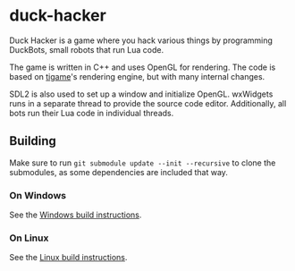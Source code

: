 # duck-hacker
Duck Hacker is a game where you hack various things by programming DuckBots, small robots that run Lua code.

The game is written in C++ and uses OpenGL for rendering. The code is based on [tigame](https://github.com/thatoddmailbox/tigame)'s rendering engine, but with many internal changes.

SDL2 is also used to set up a window and initialize OpenGL. wxWidgets runs in a separate thread to provide the source code editor. Additionally, all bots run their Lua code in individual threads.

## Building
Make sure to run `git submodule update --init --recursive` to clone the submodules, as some dependencies are included that way.

### On Windows
See the [Windows build instructions](./docs/build-windows.md).

### On Linux
See the [Linux build instructions](./docs/build-linux.md).
